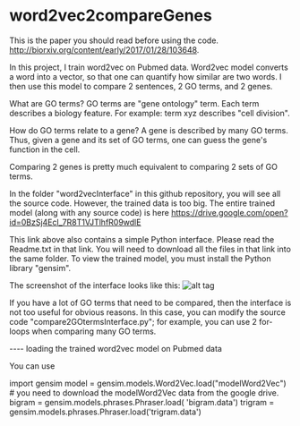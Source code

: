 # word2vec2compareGenes

This is the paper you should read before using the code. http://biorxiv.org/content/early/2017/01/28/103648.

In this project, I train word2vec on Pubmed data. Word2vec model converts a word into a vector, so that one can quantify how similar are two words. I then use this model to compare 2 sentences, 2 GO terms, and 2 genes. 

What are GO terms? 
GO terms are "gene ontology" term. Each term describes a biology feature. For example: term xyz describes "cell division". 

How do GO terms relate to a gene? 
A gene is described by many GO terms. Thus, given a gene and its set of GO terms, one can guess the gene's function in the cell. 

Comparing 2 genes is pretty much equivalent to comparing 2 sets of GO terms. 

In the folder "word2vecInterface" in this github repository, you will see all the source code. However, the trained data is too big. 
The entire trained model (along with any source code) is here https://drive.google.com/open?id=0BzSj4Ecl_7R8T1VJTlhfR09wdlE

This link above also contains a simple Python interface. Please read the Readme.txt in that link. You will need to download all the files in that link into the same folder.
To view the trained model, you must install the Python library "gensim".

The screenshot of the interface looks like this: 
![alt tag](https://github.com/datduong/word2vec2compareGenes/blob/master/instruction1.png)

If you have a lot of GO terms that need to be compared, then the interface is not too useful for obvious reasons. In this case, you can modify the source code "compare2GOtermsInterface.py"; for example, you can use 2 for-loops when comparing many GO terms. 


---- loading the trained word2vec model on Pubmed data 

You can use

import gensim
model = gensim.models.Word2Vec.load("modelWord2Vec") # you need to download the modelWord2Vec data from the google drive. 
bigram = gensim.models.phrases.Phraser.load(
'bigram.data')
trigram = gensim.models.phrases.Phraser.load('trigram.data')
